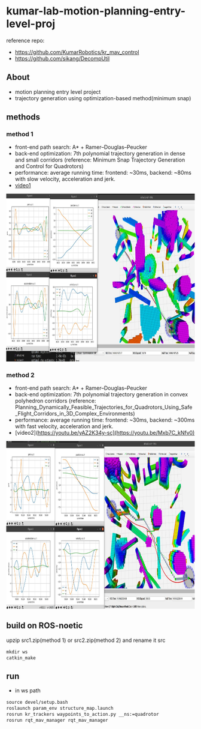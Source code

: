# kumar-lab-motion-planning-entry-level-proj              

reference repo: 
- https://github.com/KumarRobotics/kr_mav_control
- https://github.com/sikang/DecompUtil

##  About
- motion planning entry level project
- trajectory generation using optimization-based method(minimum snap)

## methods  
### method 1  
- front-end path search: A* + Ramer–Douglas–Peucker
- back-end optimization: 7th polynomial trajectory generation in dense and small corridors (reference: Minimum Snap Trajectory Generation and Control for Quadrotors)
- performance: average running time: frontend: ~30ms, backend: ~80ms with slow velocity, acceleration and jerk.
- [video1](https://youtu.be/yAZ2K34y-sc) 
<p align="center">
  <img src="mydoc/1.png" width = "793.5" height = "446.5"/>
</p>


### method 2
- front-end path search: A* + Ramer–Douglas–Peucker
- back-end optimization: 7th polynomial trajectory generation in convex polyhedron corridors (reference: Planning_Dynamically_Feasible_Trajectories_for_Quadrotors_Using_Safe_Flight_Corridors_in_3D_Complex_Environments)
- performance: average running time: frontend: ~30ms, backend: ~300ms with fast velocity, acceleration and jerk.
- [video2](https://youtu.be/yAZ2K34y-sc](https://youtu.be/Mxb7C_kNfv0) 
<p align="center">
  <img src="mydoc/2.png" width = "793.5" height = "446.5"/>
</p>






## build on ROS-noetic
upzip src1.zip(method 1) or src2.zip(method 2) and rename it src
```
mkdir ws
catkin_make
```

## run
- in ws path
```
source devel/setup.bash
roslaunch param_env structure_map.launch
rosrun kr_trackers waypoints_to_action.py __ns:=quadrotor
rosrun rqt_mav_manager rqt_mav_manager
```






















